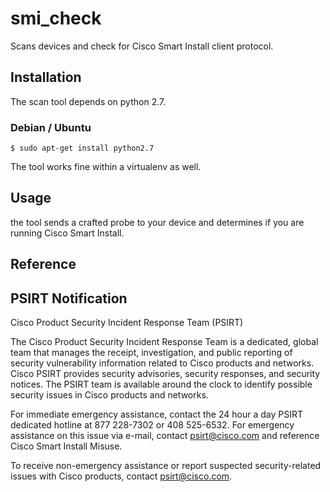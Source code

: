 smi_check
============

Scans devices and check for Cisco Smart Install client protocol.


Installation
------------
The scan tool depends on python 2.7.

### Debian / Ubuntu

	$ sudo apt-get install python2.7

The tool works fine within a virtualenv as well.


Usage
-----
the tool sends a crafted probe to your device and determines if you
are running Cisco Smart Install.



Reference
---------




PSIRT Notification
------------------
Cisco Product Security Incident Response Team (PSIRT)

The Cisco Product Security Incident Response Team is a dedicated, global
team that manages the receipt, investigation, and public reporting
of security vulnerability information related to Cisco products and
networks. Cisco PSIRT provides security advisories, security responses,
and security notices. The PSIRT team is available around the clock
to identify possible security issues in Cisco products and networks.

For immediate emergency assistance, contact the 24 hour a day PSIRT
dedicated hotline at 877 228-7302 or 408 525-6532. For emergency
assistance on this issue via e-mail, contact psirt@cisco.com and
reference Cisco Smart Install Misuse.

To receive non-emergency assistance or report suspected security-related
issues with Cisco products, contact psirt@cisco.com.
